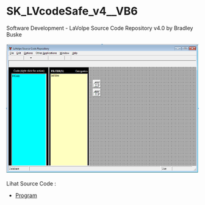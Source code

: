 # SK_LVcodeSafe_v4__VB6
Software Development - LaVolpe Source Code Repository v4.0 by Bradley Buske<br><br>
<img src="https://github.com/RizkyKhapidsyah/SK_LVcodeSafe_v4__VB6/blob/main/result/001.PNG"><br><br>
Lihat Source Code : <br>
- <a href="https://github.com/RizkyKhapidsyah/SK_LVcodeSafe_v4__VB6">Program</a>
